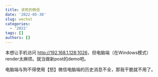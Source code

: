 ```yaml
---
title: 该死的微信
date: '2022-05-30'
slug: wechat
categories:
  - '2022'
tags: []
authors: []
---
```




本想让手机访问 <http://192.168.1.128:1026>，但电脑端（在Windows模式）render太麻烦。就当做新post的demo吧。

电脑端与狗不得使用【怒】微信电脑端的历史消息不全，那我干脆就不用了。
